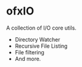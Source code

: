 ofxIO
=========

A collection of I/O core utils.

- Directory Watcher
- Recursive File Listing
- File filtering
- And more.
